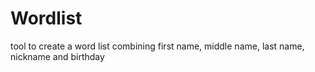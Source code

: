 # Wordlist
tool to create a word list combining first name, middle name, last name, nickname and birthday
